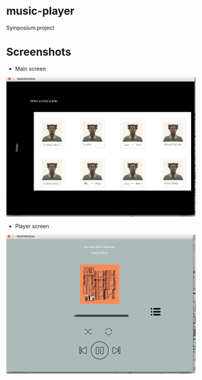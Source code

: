 # music-player
Symposium project

# Screenshots

- Main screen

![Alt text](DATA/homescreen.png? "MainScreen")

- Player screen

![Alt text](DATA/player.png "PlayerScreen")
